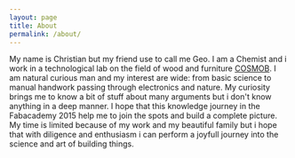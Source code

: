 ```yaml
---
layout: page
title: About
permalink: /about/
---
```


My name is Christian but my friend use to call me Geo. I am a Chemist and i work in a technological lab on the field of wood and furniture [COSMOB](http://www.cosmob.it).
I am natural curious man and my interest are wide: from basic science to manual handwork passing through electronics and nature.
My curiosity brings me to know a bit of stuff about many arguments but i don't know anything in a deep manner.
I hope that this knowledge journey in the Fabacademy 2015 help me to join the spots and build a complete picture.
My time is limited because of my work and my beautiful family but i hope that with diligence and enthusiasm i can perform a joyfull journey into the science and art of building things.

